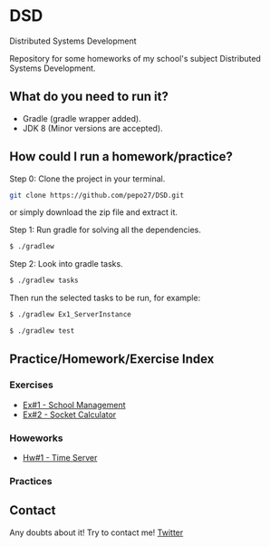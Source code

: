 # DSD
Distributed Systems Development

Repository for some homeworks of my school's subject Distributed Systems Development.

## What do you need to run it?

* Gradle (gradle wrapper added).
* JDK 8 (Minor versions are accepted).

## How could I run a homework/practice?

Step 0: Clone the project in your terminal.
```bash
git clone https://github.com/pepo27/DSD.git
```
or simply download the zip file and extract it.

Step 1: Run gradle for solving all the dependencies.

```bash
$ ./gradlew 
```

Step 2: Look into gradle tasks.

```bash
$ ./gradlew tasks
```
Then run the selected tasks to be run, for example:

```bash
$ ./gradlew Ex1_ServerInstance
```
```bash
$ ./gradlew test
```

## Practice/Homework/Exercise Index

### Exercises
 * [Ex#1 - School Management](src/main/groovy/exercises/EX1/README.md)
 * [Ex#2 - Socket Calculator](src/main/groovy/exercises/EX2/README.md)
 
 
### Howeworks
 * [Hw#1 - Time Server](src/main/groovy/homeworks/HW1/README.md)
 

### Practices


## Contact
Any doubts about it! Try to contact me! [Twitter](http://twitter.com/jresendiz27)
